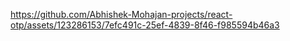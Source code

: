 

https://github.com/Abhishek-Mohajan-projects/react-otp/assets/123286153/7efc491c-25ef-4839-8f46-f985594b46a3

